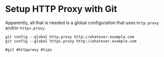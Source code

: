 # Setup HTTP Proxy with Git

Apparently, all that is needed is a global configuration that uses
`http.proxy` and/or `https.proxy`.

```
git config --global http.proxy http://whatever.example.com
git config --global https.proxy http://whatever.example.com
```

    #git #httpproxy #tips
